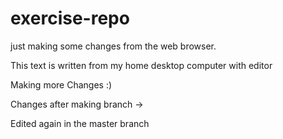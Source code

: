 # exercise-repo

just making some changes from the web browser.


This text is written from my home desktop computer with editor 

Making more Changes :)

Changes after making branch ->


Edited again in the master branch

